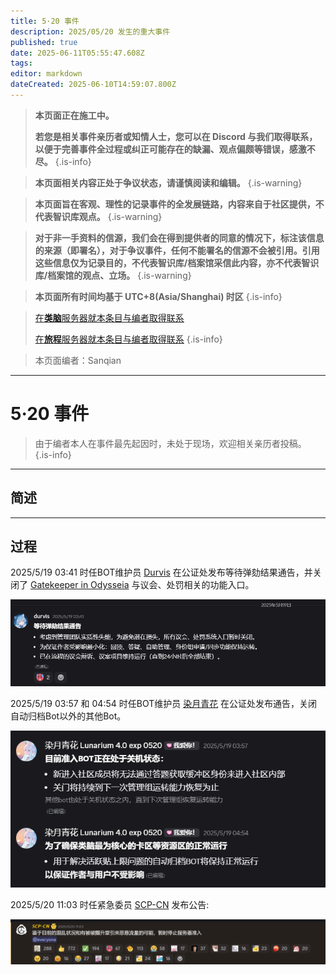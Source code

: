 ```yaml
---
title: 5·20 事件
description: 2025/05/20 发生的重大事件
published: true
date: 2025-06-11T05:55:47.608Z
tags: 
editor: markdown
dateCreated: 2025-06-10T14:59:07.800Z
---
```



> **本页面正在施工中。**
>
> **若您是相关事件亲历者或知情人士，您可以在 Discord 与我们取得联系，以便于完善事件全过程或纠正可能存在的缺漏、观点偏颇等错误，感激不尽。**
{.is-info}

> **本页面相关内容正处于争议状态，请谨慎阅读和编辑。**
{.is-warning}

> **本页面旨在客观、理性的记录事件的全发展链路，内容来自于社区提供，不代表智识库观点。**
{.is-warning}

> **对于非一手资料的信源，我们会在得到提供者的同意的情况下，标注该信息的来源（即署名），对于争议事件，任何不能署名的信源不会被引用。引用这些信息仅为记录目的，不代表智识库/档案馆采信此内容，亦不代表智识库/档案馆的观点、立场。**
{.is-warning}


> **本页面所有时间均基于 UTC+8(Asia/Shanghai) 时区**
{.is-info}

> 
> [在**类脑**服务器就本条目与编者取得联系](https://discord.com/channels/1134557553011998840/1382021271033872456)
> 
> [在**旅程**服务器就本条目与编者取得联系](https://discord.com/channels/1291925535324110879/1382023946047721536)
{.is-info}

> 本页面编者：Sanqian



---

# 5·20 事件

> 由于编者本人在事件最先起因时，未处于现场，欢迎相关亲历者投稿。
{.is-info}


---

## 简述



---

## 过程

2025/5/19 03:41 时任BOT维护员 [Durvis](/智识库/档案馆/历史/历史人物/Durvis) 在公证处发布等待弹劾结果通告，并关闭了 [Gatekeeper in Odysseia](/智识库/档案馆/历史/其他历史信息/Bot/gatekeeper_in_odysseia) 与议会、处罚相关的功能入口。

![01.png](/all_upload_files_should_in_here/archives/history/major_historical_events/event_520/01.png)

2025/5/19 03:57 和 04:54 时任BOT维护员 [染月青花](/智识库/档案馆/历史/历史人物/染月青花) 在公证处发布通告，关闭自动归档Bot以外的其他Bot。

![02.png](/all_upload_files_should_in_here/archives/history/major_historical_events/event_520/02.png)


2025/5/20 11:03 时任紧急委员 [SCP-CN](/智识库/档案馆/历史/历史人物/SCP-CN) 发布公告:

![1.png](/all_upload_files_should_in_here/archives/history/major_historical_events/event_520/1.png)

